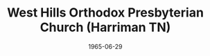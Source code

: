 ---
date: &id001 1965-06-29
end_date: null
location:
  address: null
  city: Harriman
  state: TN
minister:
- end: 1968-01-01
  name: John Thompson
  start: 1965-01-01
  type: Pastor
- end: 1975-06-25
  name: Luder Whitlock
  start: 1970-01-01
  type: Pastor
ministers:
- John Thompson
- Luder Whitlock
name: West Hills Orthodox Presbyterian Church
names:
- end: 1975-06-25
  name: West Hills Orthodox Presbyterian Church
  start: 1965-06-29
origination_date: *id001
raw_data: "TN Harriman\nWest Hills Orthodox Presbyterian Church  (June 29, 1965\u2013\
  June 25, 1975)\n(transferred to the Presbyterian Church in America, 1975)\nPastors:\
  \ John Thompson, 1965\u201368\nLuder Whitlock, 1970\u201375"
received_from: null
states:
- TN
status:
  active: false
  end_date: 1975-06-25
  reason: transfer
  received_from: null
  withdrawal_to: Presbyterian Church in America
title: West Hills Orthodox Presbyterian Church (Harriman TN)
year_established:
- 1965

---